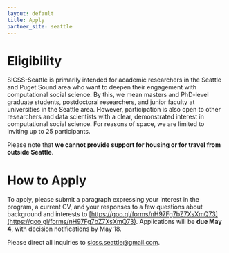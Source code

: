 ```yaml
---
layout: default
title: Apply
partner_site: seattle
---
```


# Eligibility

SICSS-Seattle is primarily intended for academic researchers in the Seattle and Puget Sound area who want to deepen their engagement with computational social science. By this, we mean masters and PhD-level graduate students, postdoctoral researchers, and junior faculty at universities in the Seattle area. However, participation is also open to other researchers and data scientists with a clear, demonstrated interest in computational social science. For reasons of space, we are limited to inviting up to 25 participants.

Please note that **we cannot provide support for housing or for travel from outside Seattle**.

# How to Apply

To apply, please submit a paragraph expressing your interest in the program, a current CV, and your responses to a few questions about background and interests to [https://goo.gl/forms/nH97Fg7bZ7XsXmQ73](https://goo.gl/forms/nH97Fg7bZ7XsXmQ73). Applications will be **due May 4**, with decision notifications by May 18.

Please direct all inquiries to [sicss.seattle@gmail.com](mailto:sicss.seattle@gmail.com).

